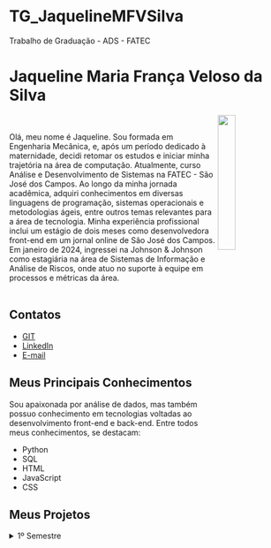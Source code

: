 # TG_JaquelineMFVSilva
Trabalho de Graduação - ADS - FATEC

# Jaqueline Maria França Veloso da Silva

<img align="right" src="https://github.com/user-attachments/assets/55a936c1-d4b6-4b36-8d37-3103cde53a18" width="25%" />
<p align="left" width="65%">
<br>
<div>
  <tr>
    <td width="70%" align="justify">
      Olá, meu nome é Jaqueline. Sou formada em Engenharia Mecânica, e, após um período dedicado à maternidade, decidi retomar os estudos e iniciar minha trajetória na área de computação. Atualmente, curso Análise e Desenvolvimento de Sistemas na FATEC - São José dos Campos.
Ao longo da minha jornada acadêmica, adquiri conhecimentos em diversas linguagens de programação, sistemas operacionais e metodologias ágeis, entre outros temas relevantes para a área de tecnologia.
Minha experiência profissional inclui um estágio de dois meses como desenvolvedora front-end em um jornal online de São José dos Campos. Em janeiro de 2024, ingressei na Johnson & Johnson como estagiária na área de Sistemas de Informação e Análise de Riscos, onde atuo no suporte à equipe em processos e métricas da área.
    </td>
   </div>
<br>

## Contatos 
* [GIT](https://github.com/jaquemfvs) 
* [LinkedIn](https://www.linkedin.com/in/jaqueline-maria-fran%C3%A7a-veloso-silva/) 
* [E-mail](mailto:jaque_fv@hotmail.com)

## Meus Principais Conhecimentos 
Sou apaixonada por análise de dados, mas também possuo conhecimento em tecnologias voltadas ao desenvolvimento front-end e back-end. Entre todos meus conhecimentos, se 
destacam: 
* Python 
* SQL 
* HTML 
* JavaScript 
* CSS

## Meus Projetos
<details>
<summary>1º Semestre</summary>
</br>

**Data:** *1° Semestre de  2023*</br></br>
**Empresa:** *FATEC - São José dos Campos*</br>
- **Área de Atuação:** Empresa de Educação Remota.</br></br>

**Professores responsáveis:** *Antônio Egydio & Jean Carlos Costa* </br></br>
**Desafio:** Desenvolver um sistema web que indique todos os processos e artefatos da metodologia ágil (Scrum), todos os processos deverão ter conceitos e fundamentos com referências, bem como a aplicação com exemplos práticos para a plena compreensão do usuário do sistema. Deverá criar um formulário para avaliações parciais e final (com totalização). O Sistema deve primordialmente ter foco na disseminação dos processos para que os usuários possam replicar todos os passos em futuros desenvolvimentos. A prioridade secundária será a compreensão de habilidades (Skills) importantes para um profissional de tecnologia da informação.Todo o material de conhecimento publicado no sistema deverá ter forma indireta (Conhecimento adquirido e repassado pelos desenvolvedores). Bem como toda a documentação de desenvolvimento deverá ser lastreado no GitHub com todos os processos necessários para a fidelização do cliente.</br>

**Solução:** O grupo desenvolveu um site de treinamento sobre o Scrum, em que nosso "cliente" utilizará tal site para treinar seus colaboradores para que possam aprender e aplicar a Metodologia Ágil em sua organização.</br></br>

**GitHub:** [HEXABEES](https://github.com/HEXABEES/API-SCRUM)</br></br>

<div align="center">

<img src="https://github.com/user-attachments/assets/80b00129-3376-46cf-87d4-db16bbb8b71a" alt="aplicação rodando" width="600" height="450">
</div>

### Tecnologias Utilizadas

- **HTML5 & CSS**: Utilizados para desenvolver uma interface web intuitiva e responsiva, proporcionando uma experiência de navegação fluida e eficiente para os técnicos, facilitando o uso da aplicação.
- **Python**: Empregado para o desenvolvimento da lógica de negócios e processamento de dados da aplicação, oferecendo uma sintaxe clara e bibliotecas poderosas que facilitam a implementação de funcionalidades complexas.
- **Figma**: Utilizado para o design e prototipação da interface da aplicação, permitindo a criação de layouts intuitivos e responsivos, garantindo uma experiência de usuário eficiente e bem estruturada.

### Contribuições Pessoais

Principais Contribuições:<br>
Scrum Master: Conduzi reuniões para alinhar expectativas e garantir o cumprimento dos objetivos.<br>
Desenvolvimento: Desenvolvi uma página web utilizando HTML, garantindo uma estrutura eficiente.<br>
Melhoria de Processos: Contribuí para a otimização do fluxo de trabalho, promovendo boas práticas ágeis.

---

### Hard Skills

- **HTML5 e CSS**: Desenvolvimento de páginas web estruturadas, com estilização básica focada em responsividade e usabilidade.
- **METODOLOGIA ÁGIL**: Priorização de tarefas para garantir entregas dentro dos prazos e manter a eficiência do fluxo de trabalho.

---

### Soft Skills

- **Scrum Master**: No projeto, atuei como Scrum Master, facilitando reuniões para alinhar expectativas e assegurar o cumprimento dos objetivos.
- **Trabalho em equipe**: Colaborei com desenvolvedores e técnicos para garantir a integração eficiente dos componentes do projeto.

</details>
